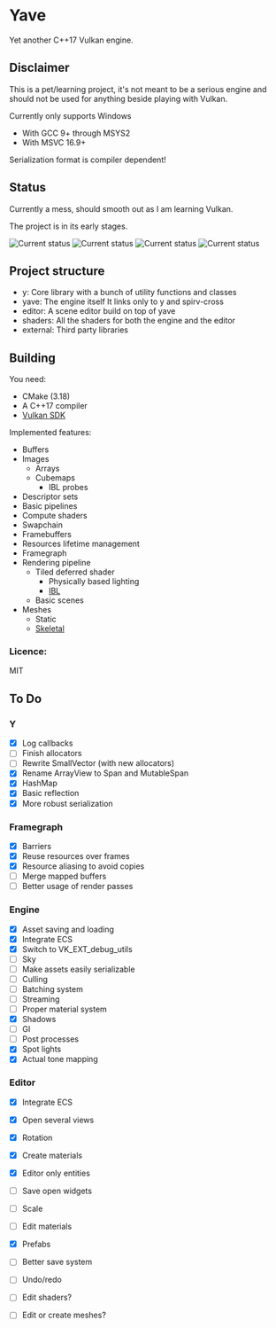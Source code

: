 # Yave
Yet another C++17 Vulkan engine.

## Disclaimer
This is a pet/learning project, it's not meant to be a serious engine and should not be used for anything beside playing with Vulkan.

Currently only supports Windows
 * With GCC 9+ through MSYS2
 * With MSVC 16.9+

Serialization format is compiler dependent!

## Status

Currently a mess, should smooth out as I am learning Vulkan.

The project is in its  early stages.

![Current status](https://i.imgur.com/fLydq3W.png)
![Current status](https://i.imgur.com/ulnz4Rs.jpeg)
![Current status](https://i.imgur.com/TaJzCya.gif)
![Current status](https://i.imgur.com/fYBbB80.png)

## Project structure

 * y: Core library with a bunch of utility functions and classes
 * yave: The engine itself
    It links only to y and spirv-cross
 * editor: A scene editor build on top of yave
 * shaders: All the shaders for both the engine and the editor
 * external: Third party libraries


## Building
You need:
 * CMake (3.18)
 * A C++17 compiler
 * [Vulkan SDK](https://lunarg.com/vulkan-sdk/)


Implemented features:
 * Buffers
 * Images
   * Arrays
   * Cubemaps
     * IBL probes
 * Descriptor sets
 * Basic pipelines
 * Compute shaders
 * Swapchain
 * Framebuffers
 * Resources lifetime management
 * Framegraph
 * Rendering pipeline
   * Tiled deferred shader
     * Physically based lighting
     * [IBL](https://i.imgur.com/fLydq3W.png)
   * Basic scenes
 * Meshes
   * Static
   * [Skeletal](https://im3.ezgif.com/tmp/ezgif-3-fd5d083cba.gif) 


### Licence:
MIT

## To Do


### Y
- [X] Log callbacks
- [ ] Finish allocators
- [ ] Rewrite SmallVector (with new allocators)
- [X] Rename ArrayView to Span and MutableSpan
- [X] HashMap
- [X] Basic reflection
- [X] More robust serialization

### Framegraph
- [X] Barriers
- [X] Reuse resources over frames
- [X] Resource aliasing to avoid copies
- [ ] Merge mapped buffers
- [ ] Better usage of render passes

### Engine
- [X] Asset saving and loading
- [X] Integrate ECS
- [X] Switch to VK_EXT_debug_utils
- [ ] Sky
- [ ] Make assets easily serializable
- [ ] Culling
- [ ] Batching system
- [ ] Streaming
- [ ] Proper material system
- [X] Shadows
- [ ] GI
- [ ] Post processes
- [X] Spot lights
- [X] Actual tone mapping

### Editor
- [X] Integrate ECS
- [X] Open several views
- [X] Rotation 
- [X] Create materials 
- [X] Editor only entities 
- [ ] Save open widgets
- [ ] Scale 
- [ ] Edit materials
- [X] Prefabs
- [ ] Better save system
- [ ] Undo/redo
- [ ] Edit shaders?
- [ ] Edit or create meshes?



